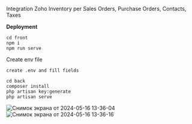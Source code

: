 Integration Zoho Inventory per Sales Orders, Purchase Orders, Contacts, Taxes

**Deployment**
```
cd front
npm i
npm run serve
```
Create env file
```
create .env and fill fields
```
```
cd back
composer install
php artisan key:generate
php artisan serve
```

![Снимок экрана от 2024-05-16 13-36-04](https://github.com/RecountsXxx/zoho-inventory/assets/107986811/08101f0b-3a21-4ab3-8663-bbefbdf7dc15)
![Снимок экрана от 2024-05-16 13-36-16](https://github.com/RecountsXxx/zoho-inventory/assets/107986811/4e2e3498-dd26-46eb-a10a-f682deebbd10)
